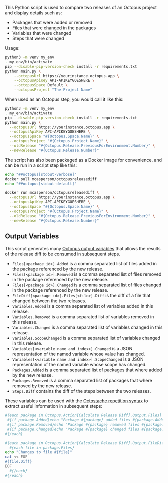 This Python script is used to compare two releases of an Octopus project and display details such as:

* Packages that were added or removed
* Files that were changed in the packages
* Variables that were changed
* Steps that were changed

Usage:

```bash
python3 -m venv my_env
. my_env/bin/activate
pip --disable-pip-version-check install -r requirements.txt
python main.py \
    --octopusUrl https://yourinstance.octopus.app \
    --octopusApiKey API-APIKEYGOESHERE \
    --octopusSpace Default \
    --octopusProject "The Project Name"
```

When used as an Octopus step, you would call it like this:

```bash
python3 -m venv my_env
. my_env/bin/activate
pip --disable-pip-version-check install -r requirements.txt
python main.py \
  --octopusUrl https://yourinstance.octopus.app \
  --octopusApiKey API-APIKEYGOESHERE \
  --octopusSpace "#{Octopus.Space.Name}" \
  --octopusProject "#{Octopus.Project.Name}" \
  --oldRelease "#{Octopus.Release.PreviousForEnvironment.Number}" \
  --newRelease "#{Octopus.Release.Number}"
```

The script has also been packaged as a Docker image for convenience, and can be run in a script step like this:

```bash
echo "##octopus[stdout-verbose]"
docker pull mcasperson/octopusreleasediff
echo "##octopus[stdout-default]"

docker run mcasperson/octopusreleasediff \
  --octopusUrl https://yourinstance.octopus.app \
  --octopusApiKey API-APIKEYGOESHERE \
  --octopusSpace "#{Octopus.Space.Name}" \
  --octopusProject "#{Octopus.Project.Name}" \
  --oldRelease "#{Octopus.Release.PreviousForEnvironment.Number}" \
  --newRelease "#{Octopus.Release.Number}"
```

## Output Variables

This script generates many [Octopus output variables](https://octopus.com/docs/projects/variables/output-variables)
that allows the results of the release diff to be consumed in subsequent steps.

* `Files[<package id>].Added` is a comma separated list of files added in the package referenced by the new release.
* `Files[<package id>].Removed` is a comma separated list of files removed in the package referenced by the new release.
* `Files[<package id>].Changed` is a comma separated list of files changed in the package referenced by the new release.
* `FileDiff[<package id>].Files[<file>].Diff` is the diff of a file that changed between the two releases.
* `Variables.Added` is a comma separated list of variables added in this release.
* `Variables.Removed` is a comma separated list of variables removed in this release.
* `Variables.Changed` is a comma separated list of variables changed in this release.
* `Variables.ScopeChanged` is a comma separated list of variables changed in this release.
* `Variables[<variable name and index>].Changed` is a JSON representation of the named variable whose value has changed.
* `Variables[<variable name and index>].ScopeChanged` is a JSON representation of the named variable whose scope has changed.
* `Packages.Added` is a comma separated list of packages that where added by the new release.
* `Packages.Removed` is a comma separated list of packages that where removed by the new release.
* `Steps.Diff` contains the diff of the steps between the two releases.

These variables can be used with the [Octostache repetition syntax](https://octopus.com/docs/projects/variables/variable-substitutions#VariableSubstitutionSyntax-Repetition)
to extract useful information in subsequent steps:

```bash
#{each package in Octopus.Action[Calculate Release Diff].Output.Files}
 #{if package.Added}echo "Package #{package} added files #{package.Added}"#{/if}
 #{if package.Removed}echo "Package #{package} removed files #{package.Removed}"#{/if}
 #{if package.Changed}echo "Package #{package} changed files #{package.Changed}"#{/if}
#{/each}

#{each package in Octopus.Action[Calculate Release Diff].Output.FileDiff}
  #{each file in package.Files}
echo "Changes to file #{file}"
cat << EOF
#{file.Diff}
EOF
  #{/each}
#{/each}
```
